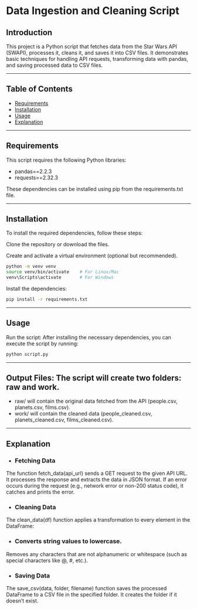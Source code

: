 # Data Ingestion and Cleaning Script

## Introduction
This project is a Python script that fetches data from the Star Wars API (SWAPI), processes it, cleans it, and saves it into CSV files. It demonstrates basic techniques for handling API requests, transforming data with pandas, and saving processed data to CSV files.


---
## Table of Contents
- [Requirements](#requirements)
- [Installation](#installation)
- [Usage](#usage)
- [Explanation](#explanation)


---
## Requirements
This script requires the following Python libraries:

- pandas==2.2.3
- requests==2.32.3

These dependencies can be installed using pip from the requirements.txt file.



---
## Installation
To install the required dependencies, follow these steps:

Clone the repository or download the files.

Create and activate a virtual environment (optional but recommended).
``` bash
python -m venv venv
source venv/bin/activate    # For Linux/Mac
venv\Scripts\activate       # For Windows
```
Install the dependencies:
```bash
pip install -r requirements.txt
```



---
## Usage
Run the script: After installing the necessary dependencies, you can execute the script by running:

```bash
python script.py
```



---
## Output Files: The script will create two folders: raw and work.

- raw/ will contain the original data fetched from the API (people.csv, planets.csv, films.csv).
- work/ will contain the cleaned data (people_cleaned.csv, planets_cleaned.csv, films_cleaned.csv).



---
## Explanation


- ### Fetching Data
The function fetch_data(api_url) sends a GET request to the given API URL. It processes the response and extracts the data in JSON format. If an error occurs during the request (e.g., network error or non-200 status code), it catches and prints the error.


- ### Cleaning Data
The clean_data(df) function applies a transformation to every element in the DataFrame:


- ### Converts string values to lowercase.
Removes any characters that are not alphanumeric or whitespace (such as special characters like @, #, etc.).


- ### Saving Data
The save_csv(data, folder, filename) function saves the processed DataFrame to a CSV file in the specified folder. It creates the folder if it doesn’t exist.

